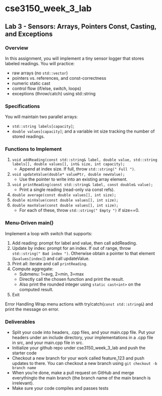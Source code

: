 # cse3150_week_3_lab

## Lab 3 - Sensors: Arrays, Pointers Const, Casting, and Exceptions

### Overview
In this assignment, you will implement a tiny sensor logger that stores labeled readings. You will practice:
* raw arrays (no `std::vector`)
* pointers vs. references, and const-correctness
* numeric static cast
* control flow (if/else, switch, loops)
* exceptions (throw/catch) using std::string

### Specifications
You will maintain two parallel arrays:
* `std::string labels[capacity]`;
* `double values[capacity]`;
and a variable int size tracking the number of stored readings.

### Functions to Implement
1. `void addReading(const std::string& label, double value, std::string labels[], double values[], int& size, int capacity);`
    * Append at index size. If full, throw `std::string(" Full ")`.
2. `void updateValue(double* valuePtr, double newValue);`
    * Use the pointer to write into an existing array element.
3. `void printReading(const std::string& label, const double& value);`
    * Print a single reading (read-only via const refs).
4. `double average(const double values[], int size);`
5. `double minValue(const double values[], int size);`
6. `double maxValue(const double values[], int size);`
    * For each of these, throw `std::string(" Empty ")` if size==0.

### Menu-Driven main()
Implement a loop with switch that supports:
1. Add reading: prompt for label and value, then call addReading.
2. Update by index: prompt for an index. If out of range, throw `std::string(" Bad index ")`. Otherwise obtain a pointer to that element (`&values[index]`) and call updateValue.
3. Print all: iterate and call `printReading`.
4. Compute aggregate:
    * Submenu: 1=avg, 2=min, 3=max
    * Directly call the chosen function and print the result.
    * Also print the rounded integer using `static cast<int>` on the computed result.
5. Exit

Error Handling Wrap menu actions with try/catch(`const std::string&`) and print the message on error.

### Deliverables
* Split your code into headers, .cpp files, and your main.cpp file. Put your headers under an include directory, your implementations in a .cpp file in src, and your main.cpp file in src.
* Initialize your github repo under cse3150_week_3_lab and push the starter code
* Checkout a new branch for your work called feature_123 and push updates to there. You can checkout a new branch using `git checkout -b branch name`
* When you’re done, make a pull request on GitHub and merge everythingto the main branch (the branch name of the main branch is irrelevant).
* Make sure your code compiles and passes tests
